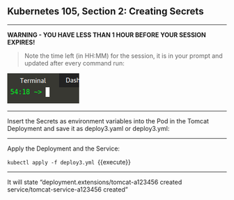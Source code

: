 ## Kubernetes 105, Section 2: Creating Secrets 

---

**WARNING - YOU HAVE LESS THAN 1 HOUR BEFORE YOUR SESSION EXPIRES!**

>Note the time left (in HH:MM) for the session, it is in your prompt and updated after every command run:

![Terminal Time Remaining](./assets/term-expire.png)

---

Insert the Secrets as environment variables into the Pod in the Tomcat Deployment and save it as deploy3.yaml or deploy3.yml:

---

Apply the Deployment and the Service:

`kubectl apply -f deploy3.yml
`{{execute}}

---


It will state “deployment.extensions/tomcat-a123456 created 
service/tomcat-service-a123456 created”
